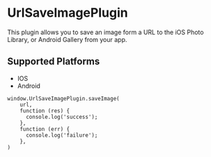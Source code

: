 # UrlSaveImagePlugin
This plugin allows you to save an image form a URL to the iOS Photo Library, or Android Gallery from your app.

## Supported Platforms
- IOS
- Android

```
window.UrlSaveImagePlugin.saveImage(
	url,
    function (res) {
      console.log('success');
    },
    function (err) {
      console.log('failure');
    },
)
```

